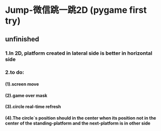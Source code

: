 Jump-微信跳一跳2D (pygame first try)
==================================
unfinished
-----------
### 1.In 2D, platform created in lateral side is better in horizontal side
### 2.to do:
####    (1).screen move
####    (2).game over mask
####    (3).circle real-time refresh
####    (4).The circle`s position should in the center when its position not in the center of the standing-platform and the next-platform is in other side
